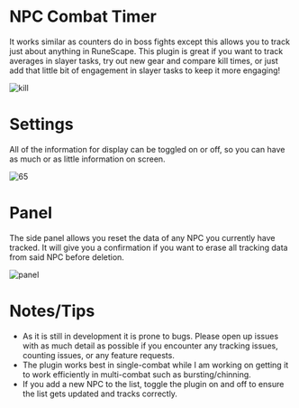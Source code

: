 # NPC Combat Timer
It works similar as counters do in boss fights except this allows you to track just about anything in RuneScape. This plugin is great if you want to track averages in slayer tasks, try out new gear and compare kill times, or just add that little bit of engagement in slayer tasks to keep it more engaging!


![kill](https://github.com/user-attachments/assets/34d3e47d-55f6-4ab9-9352-06ac360d5e8e)


# Settings
All of the information for display can be toggled on or off, so you can have as much or as little information on screen.

![65](https://github.com/user-attachments/assets/0a7a7c8c-1810-4565-946a-7d6a4a510847)

# Panel
The side panel allows you reset the data of any NPC you currently have tracked. It will give you a confirmation if you want to erase all tracking data from said NPC before deletion.

![panel](https://github.com/user-attachments/assets/c2702fd9-baab-42f2-b906-407651912649)

# Notes/Tips

 - As it is still in development it is prone to bugs. Please open up issues with as much detail as possible if you encounter any tracking issues, counting issues, or any feature requests.
 - The plugin works best in single-combat while I am working on getting it to work efficiently in multi-combat such as bursting/chinning.
 - If you add a new NPC to the list, toggle the plugin on and off to ensure the list gets updated and tracks correctly.

 
